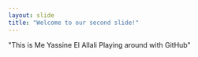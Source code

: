 ```yaml
---
layout: slide
title: "Welcome to our second slide!"
---
```

"This is Me Yassine El Allali Playing around with GitHub"
